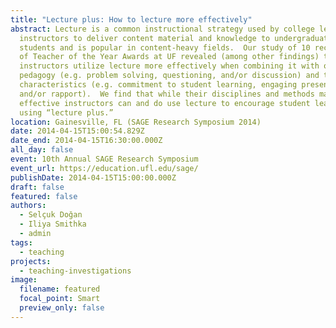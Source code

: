 ```yaml
---
title: "Lecture plus: How to lecture more effectively"
abstract: Lecture is a common instructional strategy used by college level
  instructors to deliver content material and knowledge to undergraduate
  students and is popular in content-heavy fields.  Our study of 10 recipients
  of Teacher of the Year Awards at UF revealed (among other findings) that
  instructors utilize lecture more effectively when combining it with other
  pedagogy (e.g. problem solving, questioning, and/or discussion) and their own
  characteristics (e.g. commitment to student learning, engaging presentations,
  and/or rapport).  We find that while their disciplines and methods may vary,
  effective instructors can and do use lecture to encourage student learning by
  using “lecture plus.”
location: Gainesville, FL (SAGE Research Symposium 2014)
date: 2014-04-15T15:00:54.829Z
date_end: 2014-04-15T16:30:00.000Z
all_day: false
event: 10th Annual SAGE Research Symposium
event_url: https://education.ufl.edu/sage/
publishDate: 2014-04-15T15:00:00.000Z
draft: false
featured: false
authors:
  - Selçuk Doğan
  - Iliya Smithka
  - admin
tags:
  - teaching
projects:
  - teaching-investigations
image:
  filename: featured
  focal_point: Smart
  preview_only: false
---
```

